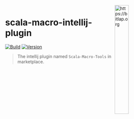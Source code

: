 <img align="right" width="30%" height="30%" src="img.png" alt="https://bitlap.org"/>

# scala-macro-intellij-plugin

[![Build](https://github.com/bitlap/scala-macro-intellij-plugin/actions/workflows/ScalaCI.yml/badge.svg)](https://github.com/bitlap/scala-macro-intellij-plugin/actions/workflows/ScalaCI.yml)
[![Version](https://img.shields.io/jetbrains/plugin/v/17202-scala-macro-tools)](https://plugins.jetbrains.com/plugin/17202-scala-macro-tools)


> The intellij plugin named `Scala-Macro-Tools` in marketplace.